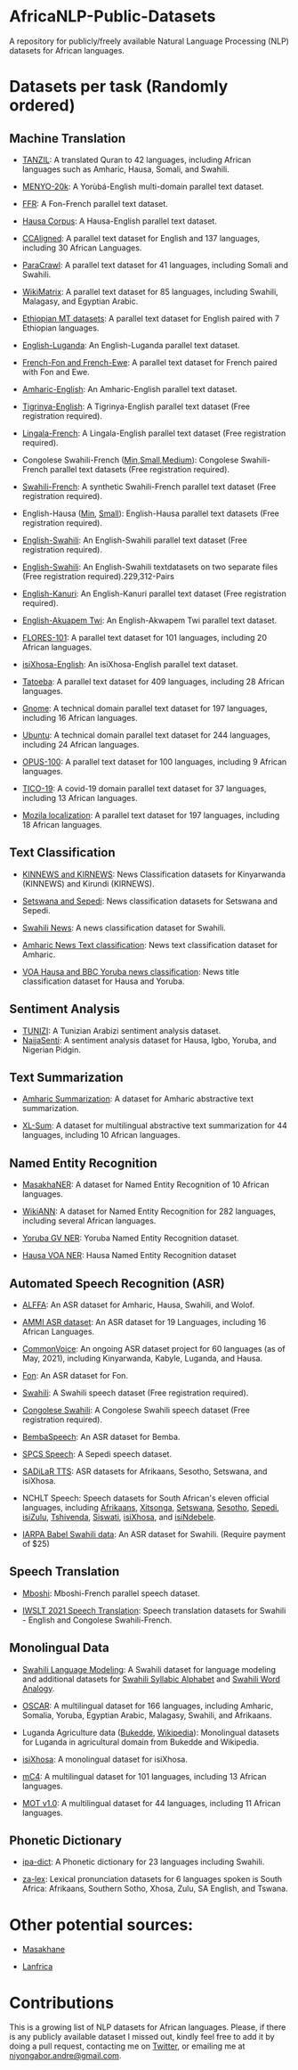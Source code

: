 # AfricaNLP-Public-Datasets 

A repository for publicly/freely available Natural Language Processing (NLP) datasets for African languages.

# Datasets per task (Randomly ordered)
## Machine Translation
<!-- - [JW300](https://opus.nlpl.eu/JW300.php): A parallel text dataset of 417 languages, including 101 African languages. -->

- [TANZIL](https://tanzil.net/trans/): A translated Quran to 42 languages, including African languages such as Amharic, Hausa, Somali, and Swahili.

- [MENYO-20k](https://github.com/dadelani/menyo-20k_MT): A Yorùbá-English multi-domain parallel text dataset.

- [FFR](https://github.com/bonaventuredossou/ffr-v1): A Fon-French parallel text dataset.

- [Hausa Corpus](https://github.com/ijdutse/hausa-corpus): A Hausa-English parallel text dataset.

- [CCAligned](http://www.statmt.org/cc-aligned/): A parallel text dataset for English and 137 languages, including 30 African Languages.

- [ParaCrawl](https://paracrawl.eu/): A parallel text dataset for 41 languages, including Somali and Swahili.

- [WikiMatrix](https://ai.facebook.com/blog/wikimatrix/): A parallel text dataset for 85 languages, including Swahili, Malagasy, and Egyptian Arabic. 

- [Ethiopian MT datasets](https://github.com/AAUThematic4LT/Parallel-Corpora-for-Ethiopian-Languages): A parallel text dataset for English paired with 7 Ethiopian languages. <!-- (Amharic, Oromifa, Tigrigna, Wolayta, Welaita , and Geez).-->

- [English-Luganda](https://zenodo.org/record/4764039#.YLYHb9gzaUk): An English-Luganda parallel text dataset.

- [French-Fon and French-Ewe](https://zindi.africa/competitions/ai4d-takwimu-lab-machine-translation-challenge/data): A parallel text dataset for French paired with Fon and Ewe.

- [Amharic-English](https://www.findke.ovgu.de/findke/en/Research/Data+Sets/Amharic_English+Parallel+Corpus-p-1144.html): An Amharic-English parallel text dataset.

- [Tigrinya-English](https://gamayun.translatorswb.org/download/gamayun-mini-kit-5k-tigrinya-english/): A Tigrinya-English parallel text dataset (Free registration required).

- [Lingala-French](https://gamayun.translatorswb.org/download/gamayun-mini-kit-5k-lingala-french/): A Lingala-English parallel text dataset (Free registration required).

- Congolese Swahili-French ([Min](https://gamayun.translatorswb.org/download/gamayun-mini-kit-5k-swc-fra/),[Small](https://gamayun.translatorswb.org/download/gamayun-small-kit-10k-swc-fra/),[Medium](https://gamayun.translatorswb.org/download/gamayun-medium-kit-15k-chunk-1-2-swc-fra/)): Congolese Swahili-French parallel text datasets (Free registration required).

- [Swahili-French](https://gamayun.translatorswb.org/download/monosw-fr/): A synthetic Swahili-French parallel text dataset (Free registration required).

- English-Hausa ([Min](https://gamayun.translatorswb.org/download/gamayun-5k-english-hausa/), [Small](https://gamayun.translatorswb.org/download/gamayun-small-kit-10k-hausa-english/)): English-Hausa parallel text datasets (Free registration required).

- [English-Swahili](https://gamayun.translatorswb.org/download/gamayun-5k-english-swahili/):  An English-Swahili parallel text dataset (Free registration required).

- [English-Swahili](https://github.com/Rogendo/Eng-Swa-Dataset): An English-Swahili textdatasets on two separate files (Free registration required).229,312-Pairs

- [English-Kanuri](https://gamayun.translatorswb.org/download/gamayun-mini-kit-5k-kanuri-english/): An English-Kanuri parallel text dataset (Free registration required).

- [English-Akuapem Twi](https://zenodo.org/record/4432117#.YMEF3fkzbIU): An English-Akwapem Twi parallel text dataset.

- [FLORES-101](https://github.com/facebookresearch/flores?fbclid=IwAR1dkUPJ1XA4PibzNx9VM6wwRqUFXKV1Au1_NvDfGGEc4lYGX0pFKSY36N4): A parallel text dataset for 101 languages, including 20 African languages.

- [isiXhosa-English](https://opus.nlpl.eu/XhosaNavy.php): An isiXhosa-English parallel text dataset.

- [Tatoeba](https://opus.nlpl.eu/Tatoeba.php): A parallel text dataset for 409 languages, including 28 African languages.

- [Gnome](https://opus.nlpl.eu/GNOME.php): A technical domain parallel text dataset for 197 languages,  including 16 African languages.

- [Ubuntu](https://opus.nlpl.eu/Ubuntu.php): A technical domain parallel text dataset for 244 languages, including 24 African languages.

- [OPUS-100](https://opus.nlpl.eu/opus-100.php): A parallel text dataset for 100 languages, including 9 African languages.

- [TICO-19](https://tico-19.github.io/): A covid-19 domain parallel text dataset for 37 languages, including 13 African languages.

- [Mozila localization](https://opus.nlpl.eu/Mozilla-I10n.php): A parallel text dataset for 197 languages, including 18 African languages.

## Text Classification
- [KINNEWS and KIRNEWS](https://github.com/Andrews2017/KINNEWS-and-KIRNEWS-Corpus): News Classification datasets for Kinyarwanda (KINNEWS) and Kirundi (KIRNEWS).

- [Setswana and Sepedi](https://zenodo.org/record/3668495#.YLYJvdgzaUk): News classification datasets for Setswana and Sepedi.

- [Swahili News](https://zenodo.org/record/4300294#.YLYJ6tgzaUk): A news classification dataset for Swahili.

- [Amharic News Text classification](https://github.com/IsraelAbebe/An-Amharic-News-Text-classification-Dataset): News text classification dataset for Amharic.

- [VOA Hausa and BBC Yoruba news classification](https://github.com/uds-lsv/transfer-distant-transformer-african): News title classification dataset for Hausa and Yoruba.


## Sentiment Analysis
- [TUNIZI](https://zenodo.org/record/4275240#.YLYM99gzaUk): A Tunizian Arabizi sentiment analysis dataset.
- [NaijaSenti](https://github.com/hausanlp/NaijaSenti): A sentiment analysis dataset for Hausa, Igbo, Yoruba, and Nigerian Pidgin.

## Text Summarization
- [Amharic Summarization](https://github.com/theamrzaki/text_summurization_abstractive_methods/tree/master/Amharic): A dataset for Amharic abstractive text summarization.

- [XL-Sum](https://github.com/csebuetnlp/xl-sum): A dataset for multilingual abstractive text summarization for 44 languages, including 10 African languages.

## Named Entity Recognition
- [MasakhaNER](https://github.com/masakhane-io/masakhane-ner): A dataset for Named Entity Recognition of 10 African languages.

- [WikiANN](https://metatext.io/datasets/wikiann): A dataset for Named Entity Recognition for 282 languages, including several African languages.

- [Yoruba GV NER](https://github.com/ajesujoba/YorubaTwi-Embedding): Yoruba Named Entity Recognition dataset.

- [Hausa VOA NER](https://github.com/uds-lsv/transfer-distant-transformer-african): Hausa Named Entity Recognition dataset
 
## Automated Speech Recognition (ASR)
- [ALFFA](https://github.com/besacier/ALFFA_PUBLIC): An ASR dataset for Amharic, Hausa, Swahili, and Wolof.

- [AMMI ASR dataset](https://github.com/besacier/AMMIcourse/tree/master/STUDENTS-RETURN): An ASR dataset for 19 Languages, including 16 African Languages.

- [CommonVoice](https://commonvoice.mozilla.org/en/languages): An ongoing ASR dataset project for 60 languages (as of May, 2021), including Kinyarwanda, Kabyle, Luganda, and Hausa.

- [Fon](https://paperswithcode.com/dataset/fongbe-speech-recognition): An ASR dataset for Fon.

- [Swahili](https://gamayun.translatorswb.org/download/swahili-audio-mini-kit/): A Swahili speech dataset (Free registration required).

- [Congolese Swahili](https://gamayun.translatorswb.org/download/congolese-swahili-audio-mini-kit/): A Congolese Swahili speech dataset (Free registration required).

- [BembaSpeech](https://github.com/csikasote/BembaSpeech): An ASR dataset for Bemba.
 
- [SPCS Speech](https://repo.sadilar.org/handle/20.500.12185/530): A Sepedi speech dataset.

- [SADiLaR TTS](https://repo.sadilar.org/handle/20.500.12185/527): ASR datasets for Afrikaans, Sesotho, Setswana, and isiXhosa.
 
- NCHLT Speech: Speech datasets for South African's eleven official languages, including [Afrikaans](https://repo.sadilar.org/handle/20.500.12185/280), [Xitsonga](https://repo.sadilar.org/handle/20.500.12185/277), [Setswana](https://repo.sadilar.org/handle/20.500.12185/281), [Sesotho](https://repo.sadilar.org/handle/20.500.12185/278), [Sepedi](https://repo.sadilar.org/handle/20.500.12185/270), [isiZulu](https://repo.sadilar.org/handle/20.500.12185/275), [Tshivenda](https://repo.sadilar.org/handle/20.500.12185/276), [Siswati](https://repo.sadilar.org/handle/20.500.12185/271), [isiXhosa](https://repo.sadilar.org/handle/20.500.12185/279), and [isiNdebele](https://repo.sadilar.org/handle/20.500.12185/272).

- [IARPA Babel Swahili data](https://catalog.ldc.upenn.edu/LDC2017S05): An ASR dataset for Swahili. (Require payment of $25)

## Speech Translation
- [Mboshi](https://github.com/besacier/mboshi-french-parallel-corpus): Mboshi-French parallel speech dataset. <!-- [paper](https://www.aclweb.org/anthology/L18-1531.pdf) -->

- [IWSLT 2021 Speech Translation](https://drive.google.com/file/d/1lhifoEY0Kzj6s11W_taKoVW_mAvzzZ04/view): Speech translation datasets for Swahili - English and Congolese Swahili-French.

## Monolingual Data
- [Swahili Language Modeling](https://zenodo.org/record/3553423#.YLYPPNgzaUk): A Swahili dataset for language modeling and additional datasets for [Swahili Syllabic Alphabet](https://zenodo.org/record/3544180#.YLYQoNgzaUk) and [Swahili Word Analogy](https://zenodo.org/record/3529878#.YLYQx9gzaUk).

- [OSCAR](https://oscar-corpus.com/): A multilingual dataset for 166 languages, including Amharic, Somalia, Yoruba, Egyptian Arabic, Malagasy, Swahili, and Afrikaans.

- Luganda Agriculture data ([Bukedde](https://github.com/AI-Lab-Makerere/Data4Good/tree/master/Bukedde%20newspaper%20Agriculture%20data), [Wikipedia](https://github.com/AI-Lab-Makerere/Data4Good/tree/master/Wikipedia%20Agriculture%20data)): Monolingual datasets for Luganda in agricultural domain from Bukedde and Wikipedia.

- [isiXhosa](https://repo.sadilar.org/handle/20.500.12185/524): A monolingual dataset for isiXhosa.

- [mC4](https://github.com/allenai/allennlp/discussions/5265): A multilingual dataset for 101 languages, including 13 African languages.

- [MOT v1.0](https://github.com/bltlab/mot/): A multilingual dataset for 44 languages, including 11 African languages.

## Phonetic Dictionary
- [ipa-dict](https://github.com/open-dict-data/ipa-dict): A Phonetic dictionary for 23 languages including Swahili.

- [za-lex](https://github.com/NWU-MuST/za_lex):  Lexical pronunciation datasets for 6 languages spoken is South Africa: Afrikaans, Southern Sotho, Xhosa, Zulu, SA English, and Tswana.
<!-- ## Question Answering -->
<!-- ## Dialogue Systems -->
<!-- ## Recommendation Systems -->
<!-- ## Part-of-Speech Tagging -->

# Other potential sources:
- [Masakhane](https://github.com/masakhane-io/masakhane-community/blob/master/list-of-datasets.md)

- [Lanfrica](https://lanfrica.com/)

# Contributions
This is a growing list of NLP datasets for African languages. Please, if there is any publicly available dataset I missed out, kindly feel free to add it by doing a pull request, contacting me on [Twitter](https://twitter.com/andre_niyongabo), or emailing me at niyongabor.andre@gmail.com.
